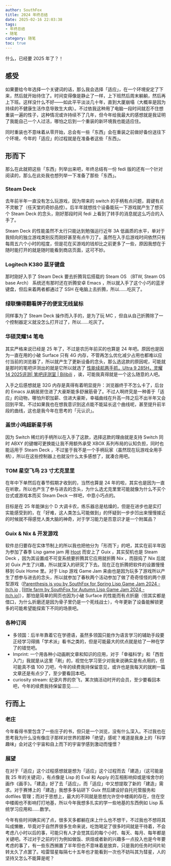 ```yaml
---
author: SouthFox
title: 2024 年终总结
date: 2025-02-16 22:03:38
tags:
- 年终总结
- 随笔
category: 随笔
toc: true
---
```


什么，已经要 2025 年了？！

<!--more-->

## 感受

如果要给今年选择一个关键词的话，那么我会选择「适应」，在一个环境安定了下来，然后就开始待住了。时间变得像是静止了一样，上下班然后周末躺躺，然后再上下班。这样没什么不好——如此平平淡淡几十年，直到大厦崩塌（大概率是因为持续的不健康生活作息导致生大病）。不过依我这种用了电脑一段时间就忍不住想重装一遍的性子，这种情况或许持续不了几年，但今年给我最大的感想就是我证明了我能自己一个人过活，哪怕之后到一个重装的新环境我也能适应住。

同时重装也不意味着从零开始，总会有一些「东西」会在重装之前做好备份送往下个环境，今年的「适应」的过程就是在准备者这些「东西」。

## 形而下

那么在此就把这些「东西」列举出来吧，年终总结有一份 fedi 版的还有一个针对阅读的，那么在此处我也想列举一下准备了那些「东西」。

### Steam Deck

去年前半年一直没有怎么玩游戏，因为带来的 switch 的手柄有点问题，肩键有点不灵敏了（任天堂的奇妙品控）。后半年就想找个设备能玩一下游戏就产生了想买个 Steam Deck 的念头，刚好那段时间 fedi 上看到了转手的消息就这么巧合的入手了。

Steam Deck 的性能虽然不太行只能达到勉强运行近年 3A 低画质的水平，单对于我倾向的独立游戏类别反而刚好甚至有点牛刀了。虽然在入手后游戏时间依然只有每周五六个小时的程度，但是花在买游戏的钱却比之前更多了一些，原因我想在于随时能打开的就是随时能看到商店页面，这可不妙。

### Logitech K380 蓝牙键盘

那时刚好入手了 Steam Deck 要去折腾背后搭载的 Steam OS （BTW, Steam OS base Arch） 系统还有那时还在折腾安卓 Emacs ，所以就入手了这个小巧的蓝牙键盘，但后来着两者都通过了 SSH 在电脑上去折腾，所以……吃灰了。

### 绿联懒得翻看牌子的便宜无线鼠标

同样事为了 Steam Deck 操作而入手的，是为了玩 MC ，但自从自己折腾除了一个控制器定义就没怎么打开过了，所以……吃灰了。

### 华硕灵耀14 笔电

其实严格来说已经是 25 年了，不过是农历年前买的也算是 24 年吧。原因也是因为一直在用的小破 Surface 只有 4G 内存，不管再怎么优化减少占用也都难以应付当前的浏览器了，所以就产生了更新设备的念头，那么选这款的原因呢，可能就是那时的笔吧评测出的就是它所以就选了 [性能续航两手抓，Ultra 9 285H，灵耀14 2025评测| 笔吧评测室 | Bilibili](https://www.bilibili.com/video/BV1brcieyEos/) ，诶，可能我真得就是一个这么随意的人吧。

入手之后感想就是 32G 内存是真得有着明显提升：浏览器终于不怎么卡了，后台的 Emacs 从蜗居房住进了大豪斯能多舒展筋骨了。不过人啊终究是一种善于「适应」的动物，哪怕升职加薪、住进大豪斯，幸福曲线在升高一阵之后不出半年又会回到平常。不过如果我也在想我意识到这点能不能延长这个曲线呢，甚至提升前半段的曲线，这也是我今年在思考的「元认识」。

### 盖世小鸡超新星手柄

因为 Switch 稀烂的手柄所以在入手了这款，选择这款的理由就是支持 Switch 同时 ABXY 的键帽可更换能让我不用额外承受 XBOX 系列布局的认知负担，同时也能运用于 Steam Deck ，不过鉴于我不是一个手柄玩家（虽然现在玩游戏全用手柄），所以在这些控制器上也就没什么太多感想了，就凑合用吧。

### TOM 星空飞鸟 23 寸尤克里里

在年中下单然后在春节假期才收到的，当然也算是 24 年的啦，其实也是因为一直在听歌，所以也产生了参与进去的念头，为什么选尤克里里可能就像为什么不买个台式或游戏本而买 Steam Deck 一样吧，中意小巧点的。

目标是在 25 年能弹出个 D 大调卡农，练乐器总是枯燥的，但是在进步也是实打实能感受到的，在「好难，这人类怎么可能做到」的怀疑到一步步凹出来慢慢接近的时候就不得感觉人类大脑的神奇，对于学习能力是否意识才是一个附属品？

### Guix & Nix & 开发游戏

软件总归要存在实体节制上的所以我也把他分为「形而下」的吧，其实在前半年因为参加了春季 Lisp game jam 用 [Hoot](https://spritely.institute/hoot/) 而安上了 Guix ，其实契机也是 Steam Deck ，因为其设置成不可变系统要折腾其它应用就折腾 Nix ，而鼓捣了 Nix 后就对 Guix 产生了兴趣，所以就深入的研究了下去。现在正在折腾把软件的设置慢慢移到 Guix Home 里。对于 Lisp 游戏 Game Jam 来由也是因为玩多了游戏所以产生了想参与进去的念头，所以就参加了春秋两个活动参加了做了奇奇怪怪的两个原型游戏（[Parenthesis is you by SouthFox for Spring Lisp Game Jam 2024 - itch.io](https://southfox.itch.io/parentheses-is-you) , [[little farm by SouthFox for Autumn Lisp Game Jam 2024 - itch.io](https://southfox.itch.io/little-fram)]），那怕是简单的网页也因为小破 Surface 的性能而有点折磨（但其实都是借口，为什么折磨还是因为骨子里仍是一个死线战士），今年更新了设备能解锁更多的可能希望能探索下不同的场景吧。

### 各种订阅

- 多领国：后半年靠着它在学德语，虽然多领国只能作为语言学习的辅助手段要正经学习得搞「学术派」看书之类的，但是可能最大的优点就是给了一种在学了的错觉吧。
- Imprint: 一个用各种小动画刷文章和知识的应用，对于「幸福科学」和「西哲入门」我就是从这里「刷」的，视觉化学习至少对我来说确实是有点用的，但可能真不值 100 刀吧，今年的续费我持保留意见，或许也是我每天的就刷一篇文章还是有点少了，至少要看回本吧。
- curiosity stream: 纪录片界的奈飞，某次搞活动时开的会员，至少要看回本吧，今年的续费我持保留意见……

## 行而上

### 老庄

今年看得书里包含了一些庄子的书，但只是一个浏览，没有什么深入。不过我也在思考我为什么没有像庄子那样对世界的那种「绝望」感呢？难道是我身上的「科学趣味」会对这个宇宙和自上而下的宇宙学感到激动而憧憬？

### 展望

在对于「适应」这个过程感想就是想为「适应」这个过程而去「建造」（这可能是我 25 年的关键词），有点像是 Lisp 的 Eval 和 Apply 的互相影响抑或是埃舍尔的画作《画手》。「建造」好了去「适应」，而「适应」中又想提取了新的「建造」需求。对于赛博上的「建造」我想多多钻研下 Guix 然后建设好自托托管服务和 dotfiles 管理；而对于思想上，最大的不同就是思想允许空中楼阁的存在，住在空中楼阁也不影响打打地基，所以今年我想多扎实的学一些地基的东西例如 Lisp 系统学习应用和……数学。

今年有些时间确实闲了点，很多天多都躺在床上什么也不想干，不过我也不想将其叫成懒散，毕竟对于自然界很多生命来说，吃饱喝足了很多时间就是干待着，不会考虑八小时以后的事，可能只有人才会觉其后的每个小时、每天、每月、每年都是关键吧。不过对于之前的行为例如做饭、烘焙或者新的兴趣多一点投入也是今年要考虑的事了，有一些东西搁置了半年但也不意味着是放弃，只是我的任务时间片轮转太久了点罢了。哈雷彗星每隔七十五年也才能看到一次也不妨叫其为彗星，人的坚持又怎么不能算是呢？
